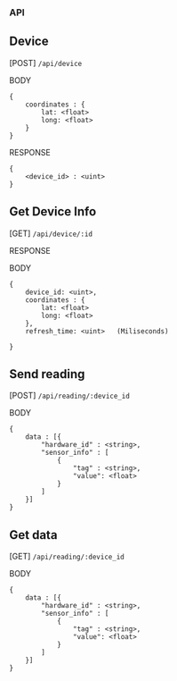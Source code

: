 ### API



## Device

[POST] `/api/device`

BODY

```
{
    coordinates : {
        lat: <float>
        long: <float>
    }
}
```

RESPONSE
```
{
    <device_id> : <uint>
}

```



## Get Device Info

[GET] `/api/device/:id`

RESPONSE

BODY
```
{
    device_id: <uint>,
    coordinates : {
        lat: <float>
        long: <float>
    },
    refresh_time: <uint>   (Miliseconds)

}
```

## Send reading

[POST] `/api/reading/:device_id`

BODY
```
{
    data : [{
        "hardware_id" : <string>,
        "sensor_info" : [
            {
                "tag" : <string>,
                "value": <float>
            }
        ]
    }]
}
```

## Get data


[GET] `/api/reading/:device_id`

BODY
```
{
    data : [{
        "hardware_id" : <string>,
        "sensor_info" : [
            {
                "tag" : <string>,
                "value": <float>
            }
        ]
    }]
}
```



